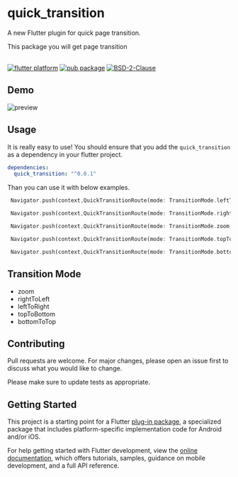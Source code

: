 # quick_transition

A new Flutter plugin for quick page transition.

This package you will get page transition
<br/><br/>

[![flutter platform](https://img.shields.io/badge/Platform-Flutter-yellow.svg)](https://flutter.io)
[![pub package](https://img.shields.io/pub/v/page_transition.svg)](https://pub.dartlang.org/packages/page_transition)
[![BSD-2-Clause](https://img.shields.io/badge/BSD-2-Clause.svg?style=flat-square)](https://opensource.org/licenses/)

## Demo
![preview](https://github.com/kabirhossainbd/quick_transition/assets/58218208/78f4e3f7-e073-4ad9-a753-125b2ef8cdb8)

## Usage

It is really easy to use!
You should ensure that you add the `quick_transition` as a dependency in your flutter project.

```yaml
dependencies:
  quick_transition: "^0.0.1"
```

Than you can use it with below examples.

```dart
 Navigator.push(context,QuickTransitionRoute(mode: TransitionMode.leftToRight,child: const NewScreen()));

 Navigator.push(context,QuickTransitionRoute(mode: TransitionMode.rightToLeft,child: const NewScreen()));

 Navigator.push(context,QuickTransitionRoute(mode: TransitionMode.zoom,child: const NewScreen()));

 Navigator.push(context,QuickTransitionRoute(mode: TransitionMode.topToBottom,child: const NewScreen()));

 Navigator.push(context,QuickTransitionRoute(mode: TransitionMode.bottomToTop,child: const NewScreen()));

```

## Transition Mode

- zoom
- rightToLeft
- leftToRight
- topToBottom
- bottomToTop

## Contributing

Pull requests are welcome. For major changes, please open an issue first to discuss what you would like to change.

Please make sure to update tests as appropriate.



## Getting Started

This project is a starting point for a Flutter
[plug-in package](https://flutter.dev/developing-packages/),
a specialized package that includes platform-specific implementation code for
Android and/or iOS.

For help getting started with Flutter development, view the
[online documentation](https://flutter.dev/docs), which offers tutorials,
samples, guidance on mobile development, and a full API reference.

